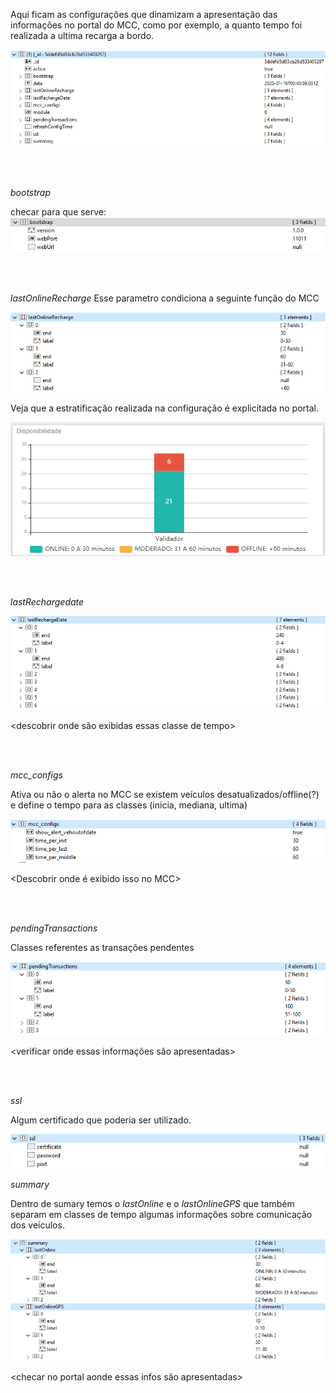 Aqui ficam as configurações que dinamizam a apresentação das informações no portal do MCC, como por exemplo, a quanto tempo foi realizada a ultima recarga a bordo.

![image.png](/.attachments/image-affc538b-8546-4a37-ba46-c7514d922b60.png)

<br>
<br>



_bootstrap_

checar para que serve:
![image.png](/.attachments/image-9a0e87d5-37d9-42f0-b068-ddb7c04cfaf9.png)

<br>
<br>



_lastOnlineRecharge_
Esse parametro condiciona a seguinte função do MCC

![image.png](/.attachments/image-3dbce0cf-7809-4e5d-86a3-1c38ec4cce25.png)

Veja que a estratificação realizada na configuração é explicitada no portal.

![image.png](/.attachments/image-3a8592ea-fb75-46f7-80e6-d35047f116d3.png)

<br>
<br>


_lastRechargedate_

![image.png](/.attachments/image-efff63a8-1d61-4ab0-8a17-5fc3420e9cb8.png)

<descobrir onde são exibidas essas classe de tempo>

<br>
<br>



_mcc_configs_

Ativa ou não o alerta no MCC se existem veículos desatualizados/offline(?) e define o tempo para as classes (inicia, mediana, ultima)

![image.png](/.attachments/image-691207af-7126-48f4-bbd0-bfe30164a124.png)

<Descobrir onde é exibido isso no MCC>


<br>
<br>



_pendingTransactions_

Classes referentes as transações pendentes

![image.png](/.attachments/image-a8a322f4-61ac-439a-ad4c-0bd32bb7c364.png)

<verificar onde essas informações são apresentadas>

<br>
<br>



_ssl_

Algum certificado que poderia ser utilizado.
<Checar para ver se realmente vai ser utilizado>

![image.png](/.attachments/image-6d3ad25f-95a7-485e-9b65-ea63179f2775.png)


_summary_

Dentro de sumary temos o _lastOnline_ e o _lastOnlineGPS_ que também separam em classes de tempo algumas informações sobre comunicação dos veículos.

![image.png](/.attachments/image-439cca84-3c9d-4104-825f-7dfbf4811918.png)

<checar no portal aonde essas infos são apresentadas>


















